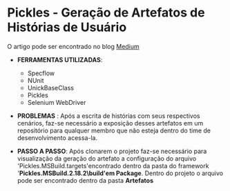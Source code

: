 # Pickles - Geração de Artefatos de Histórias de Usuário
O artigo pode ser encontrado no blog [Medium](https://medium.com/@franklinsaraujo/como-expor-os-cen%C3%A1rios-automatizados-escritos-em-guerkin-para-usu%C3%A1rios-fora-do-time-de-dev-2bdc99754593)

- __FERRAMENTAS UTILIZADAS__: 
  - Specflow
  - NUnit
  - UnickBaseClass
  - Pickles
  - Selenium WebDriver

- __PROBLEMAS__ : Após a escrita de histórias com seus respectivos cenários, faz-se necessário a exposição desses artefatos em um repositório para qualquer membro que não esteja dentro do time de desenvolvimento acessa-la.

- __PASSO A PASSO__: Após clonarem o projeto faz-se necessário para visualização da geração do artefato a configuração do arquivo 'Pickles.MSBuild.targets'encontrado dentro da pasta do framework '__Pickles.MSBuild.2.18.2\build'em Package__. Dentro do projeto o arquivo pode ser encontrado dentro da pasta __Artefatos__





